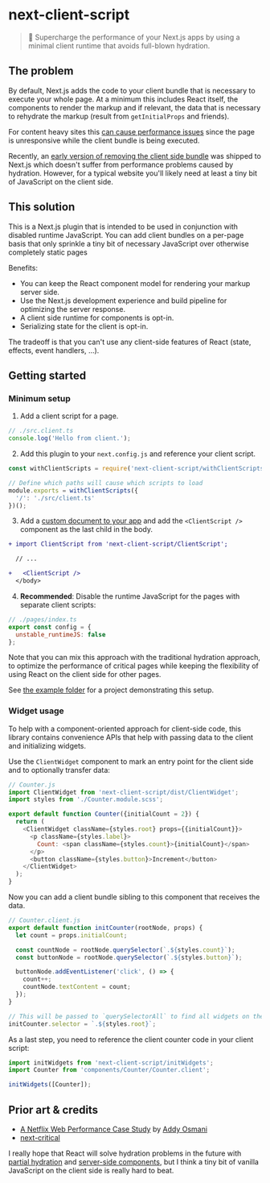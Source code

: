# next-client-script

> 🚀 Supercharge the performance of your Next.js apps by using a minimal client runtime that avoids full-blown hydration.

## The problem

By default, Next.js adds the code to your client bundle that is necessary to execute your whole page. At a minimum this includes React itself, the components to render the markup and if relevant, the data that is necessary to rehydrate the markup (result from `getInitialProps` and friends).

For content heavy sites this [can cause performance issues](https://developers.google.com/web/updates/2019/02/rendering-on-the-web#rehydration) since the page is unresponsive while the client bundle is being executed.

Recently, an [early version of removing the client side bundle](https://github.com/vercel/next.js/pull/11949) was shipped to Next.js which doesn't suffer from performance problems caused by hydration. However, for a typical website you'll likely need at least a tiny bit of JavaScript on the client side.

## This solution

This is a Next.js plugin that is intended to be used in conjunction with disabled runtime JavaScript. You can add client bundles on a per-page basis that only sprinkle a tiny bit of necessary JavaScript over otherwise completely static pages

Benefits:

- You can keep the React component model for rendering your markup server side.
- Use the Next.js development experience and build pipeline for optimizing the server response.
- A client side runtime for components is opt-in.
- Serializing state for the client is opt-in.

The tradeoff is that you can't use any client-side features of React (state, effects, event handlers, …).

## Getting started

### Minimum setup

1. Add a client script for a page.

```js
// ./src.client.ts
console.log('Hello from client.');
```

2. Add this plugin to your `next.config.js` and reference your client script.

```js
const withClientScripts = require('next-client-script/withClientScripts');

// Define which paths will cause which scripts to load
module.exports = withClientScripts({
  '/': './src/client.ts'
})();
```

3. Add a [custom document to your app](https://nextjs.org/docs/advanced-features/custom-document) and add the `<ClientScript />` component as the last child in the body.

```diff
+ import ClientScript from 'next-client-script/ClientScript';

  // ...

+   <ClientScript />
  </body>
```

4. **Recommended**: Disable the runtime JavaScript for the pages with separate client scripts:

```js
// ./pages/index.ts
export const config = {
  unstable_runtimeJS: false
};
```

Note that you can mix this approach with the traditional hydration approach, to optimize the performance of critical pages while keeping the flexibility of using React on the client side for other pages.

See [the example folder](https://github.com/amannn/next-client-script/blob/master/packages/example) for a project demonstrating this setup.

### Widget usage

To help with a component-oriented approach for client-side code, this library contains convenience APIs that help with passing data to the client and initializing widgets.

Use the `ClientWidget` component to mark an entry point for the client side and to optionally transfer data:

```js
// Counter.js
import ClientWidget from 'next-client-script/dist/ClientWidget';
import styles from './Counter.module.scss';

export default function Counter({initialCount = 2}) {
  return (
    <ClientWidget className={styles.root} props={{initialCount}}>
      <p className={styles.label}>
        Count: <span className={styles.count}>{initialCount}</span>
      </p>
      <button className={styles.button}>Increment</button>
    </ClientWidget>
  );
}
```

Now you can add a client bundle sibling to this component that receives the data.

```js
// Counter.client.js
export default function initCounter(rootNode, props) {
  let count = props.initialCount;

  const countNode = rootNode.querySelector(`.${styles.count}`);
  const buttonNode = rootNode.querySelector(`.${styles.button}`);

  buttonNode.addEventListener('click', () => {
    count++;
    countNode.textContent = count;
  });
}

// This will be passed to `querySelectorAll` to find all widgets on the page
initCounter.selector = `.${styles.root}`;
```

As a last step, you need to reference the client counter code in your client script:

```js
import initWidgets from 'next-client-script/initWidgets';
import Counter from 'components/Counter/Counter.client';

initWidgets([Counter]);
```

## Prior art & credits

- [A Netflix Web Performance Case Study](https://medium.com/dev-channel/a-netflix-web-performance-case-study-c0bcde26a9d9) by [Addy Osmani](https://twitter.com/addyosmani)
- [next-critical](https://github.com/stroeer/next-critical)

I really hope that React will solve hydration problems in the future with [partial hydration](https://github.com/facebook/react/pull/14717) and [server-side components](https://github.com/facebook/react/tree/master/fixtures/blocks), but I think a tiny bit of vanilla JavaScript on the client side is really hard to beat.
